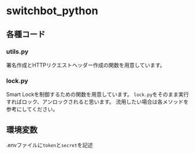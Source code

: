 # switchbot_python
## 各種コード
### utils.py
署名作成とHTTPリクエストヘッダー作成の関数を用意しています。
### lock.py

Smart Lockを制御するための関数を用意しています。
```lock.py```をそのまま実行すればロック、アンロックされると思います。
流用したい場合は各メソッドを参考にしてください。

## 環境変数
.envファイルに```token```と```secret```を記述
